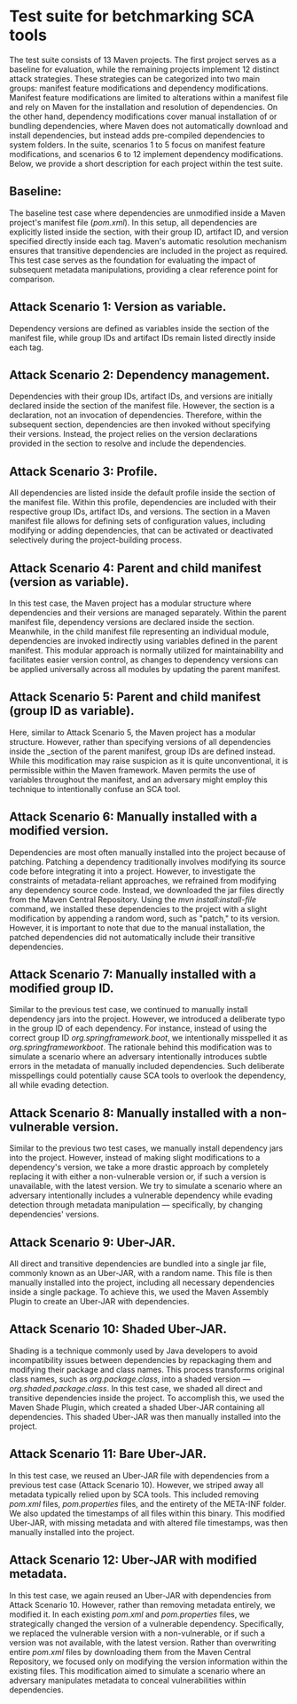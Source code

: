 # Test suite for betchmarking SCA tools
The test suite consists of 13 Maven projects. The first project serves as a baseline for evaluation, while the remaining projects implement 12 distinct attack strategies. These strategies can be categorized into two main groups: manifest feature modifications and dependency modifications. Manifest feature modifications are limited to alterations within a manifest file and rely on Maven for the installation and resolution of dependencies. On the other hand, dependency modifications cover manual installation of or bundling dependencies, where Maven does not automatically download and install dependencies, but instead adds pre-compiled dependencies to system folders. In the suite, scenarios 1 to 5 focus on manifest feature modifications, and scenarios 6 to 12 implement dependency modifications. Below, we provide a short description for each project within the test suite.
## Baseline: 
The baseline test case where dependencies are unmodified inside a Maven project's manifest file (_pom.xml_). In this setup, all dependencies are explicitly listed inside the _<dependencies/>_ section, with their group ID, artifact ID, and version specified directly inside each _<dependency/>_ tag. Maven's automatic resolution mechanism ensures that transitive dependencies are included in the project as required. This test case serves as the foundation for evaluating the impact of subsequent metadata manipulations, providing a clear reference point for comparison.
## Attack Scenario 1: Version as variable.
Dependency versions are defined as variables inside the _<properties/>_ section of the manifest file, while group IDs and artifact IDs remain listed directly inside each _<dependency/>_ tag. 
## Attack Scenario 2: Dependency management.
Dependencies with their group IDs, artifact IDs, and versions are initially declared inside the _<dependencyManagement/>_ section of the manifest file. However, the _<dependencyManagement/>_ section is a declaration, not an invocation of dependencies. Therefore, within the subsequent _<dependencies/>_ section, dependencies are then invoked without specifying their versions. Instead, the project relies on the version declarations provided in the _<dependencyManagement/>_ section to resolve and include the dependencies. 
## Attack Scenario 3: Profile.
All dependencies are listed inside the default profile inside the _<profiles/>_ section of the manifest file. Within this profile, dependencies are included with their respective group IDs, artifact IDs, and versions. The _<profiles/>_ section in a Maven manifest file allows for defining sets of configuration values, including modifying or adding dependencies, that can be activated or deactivated selectively during the project-building process. 
## Attack Scenario 4: Parent and child manifest (version as variable).
In this test case, the Maven project has a modular structure where dependencies and their versions are managed separately. Within the parent manifest file, dependency versions are declared inside the _<properties/>_ section. Meanwhile, in the child manifest file representing an individual module, dependencies are invoked indirectly using variables defined in the parent manifest. This modular approach is normally utilized for maintainability and facilitates easier version control, as changes to dependency versions can be applied universally across all modules by updating the parent manifest. 
## Attack Scenario 5: Parent and child manifest (group ID as variable).
Here, similar to Attack Scenario 5, the Maven project has a modular structure. However, rather than specifying versions of all dependencies inside the _<properties/>section of the parent manifest, group IDs are defined instead. While this modification may raise suspicion as it is quite unconventional, it is permissible within the Maven framework. Maven permits the use of variables throughout the manifest, and an adversary might employ this technique to intentionally confuse an SCA tool. 
## Attack Scenario 6: Manually installed with a modified version.
Dependencies are most often manually installed into the project because of patching. Patching a dependency traditionally involves modifying its source code before integrating it into a project. However, to investigate the constraints of metadata-reliant approaches, we refrained from modifying any dependency source code. Instead, we downloaded the jar files directly from the Maven Central Repository. Using the _mvn install:install-file_ command, we installed these dependencies to the project with a slight modification by appending a random word, such as "patch," to its version. However, it is important to note that due to the manual installation, the patched dependencies did not automatically include their transitive dependencies. 
## Attack Scenario 7: Manually installed with a modified group ID.
Similar to the previous test case, we continued to manually install dependency jars into the project. However, we introduced a deliberate typo in the group ID of each dependency. For instance, instead of using the correct group ID _org.springframework.boot_, we intentionally misspelled it as _org.springframeworkboot_. The rationale behind this modification was to simulate a scenario where an adversary intentionally introduces subtle errors in the metadata of manually included dependencies. Such deliberate misspellings could potentially cause SCA tools to overlook the dependency, all while evading detection. 
## Attack Scenario 8: Manually installed with a non-vulnerable version.
Similar to the previous two test cases, we manually install dependency jars into the project. However, instead of making slight modifications to a dependency's version, we take a more drastic approach by completely replacing it with either a non-vulnerable version or, if such a version is unavailable, with the latest version. We try to simulate a scenario where an adversary intentionally includes a vulnerable dependency while evading detection through metadata manipulation — specifically, by changing dependencies' versions. 
## Attack Scenario 9: Uber-JAR.
All direct and transitive dependencies are bundled into a single jar file, commonly known as an Uber-JAR, with a random name. This file is then manually installed into the project, including all necessary dependencies inside a single package. To achieve this, we used the Maven Assembly Plugin to create an Uber-JAR with dependencies. 
## Attack Scenario 10: Shaded Uber-JAR.
Shading is a technique commonly used by Java developers to avoid incompatibility issues between dependencies by repackaging them and modifying their package and class names. This process transforms original class names, such as _org.package.class_, into a shaded version — _org.shaded.package.class_. In this test case, we shaded all direct and transitive dependencies inside the project. To accomplish this, we used the Maven Shade Plugin, which created a shaded Uber-JAR containing all dependencies. This shaded Uber-JAR was then manually installed into the project. 
## Attack Scenario 11: Bare Uber-JAR.
In this test case, we reused an Uber-JAR file with dependencies from a previous test case (Attack Scenario 10). However, we striped away all metadata typically relied upon by SCA tools. This included removing _pom.xml_ files, _pom.properties_ files, and the entirety of the META-INF folder. We also updated the timestamps of all files within this binary. This modified Uber-JAR, with missing metadata and with altered file timestamps, was then manually installed into the project.
## Attack Scenario 12: Uber-JAR with modified metadata.
In this test case, we again reused an Uber-JAR with dependencies from Attack Scenario 10. However, rather than removing metadata entirely, we modified it. In each existing _pom.xml_ and _pom.properties_ files, we strategically changed the version of a vulnerable dependency. Specifically, we replaced the vulnerable version with a non-vulnerable, or if such a version was not available, with the latest version. Rather than overwriting entire _pom.xml_ files by downloading them from the Maven Central Repository, we focused only on modifying the version information within the existing files. This modification aimed to simulate a scenario where an adversary manipulates metadata to conceal vulnerabilities within dependencies.
